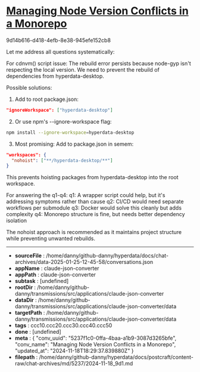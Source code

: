 # [Managing Node Version Conflicts in a Monorepo](https://claude.ai/chat/5237f1c0-0ffa-4baa-a1b9-3087d3265bfe)

9d14b616-d418-4efb-8e38-945efe152cb8

 Let me address all questions systematically:

For cdnvm() script issue:
The rebuild error persists because node-gyp isn't respecting the local version. We need to prevent the rebuild of dependencies from hyperdata-desktop.

Possible solutions:
1. Add to root package.json:
```json
"ignoreWorkspace": ["hyperdata-desktop"]
```

2. Or use npm's --ignore-workspace flag:
```bash
npm install --ignore-workspace=hyperdata-desktop
```

3. Most promising: Add to package.json in semem:
```json
"workspaces": {
  "nohoist": ["**/hyperdata-desktop/**"]
}
```

This prevents hoisting packages from hyperdata-desktop into the root workspace.

For answering the q1-q4:
q1: A wrapper script could help, but it's addressing symptoms rather than cause
q2: CI/CD would need separate workflows per submodule
q3: Docker would solve this cleanly but adds complexity
q4: Monorepo structure is fine, but needs better dependency isolation

The nohoist approach is recommended as it maintains project structure while preventing unwanted rebuilds.

---

* **sourceFile** : /home/danny/github-danny/hyperdata/docs/chat-archives/data-2025-01-25-12-45-58/conversations.json
* **appName** : claude-json-converter
* **appPath** : claude-json-converter
* **subtask** : [undefined]
* **rootDir** : /home/danny/github-danny/transmissions/src/applications/claude-json-converter
* **dataDir** : /home/danny/github-danny/transmissions/src/applications/claude-json-converter/data
* **targetPath** : /home/danny/github-danny/transmissions/src/applications/claude-json-converter/data
* **tags** : ccc10.ccc20.ccc30.ccc40.ccc50
* **done** : [undefined]
* **meta** : {
  "conv_uuid": "5237f1c0-0ffa-4baa-a1b9-3087d3265bfe",
  "conv_name": "Managing Node Version Conflicts in a Monorepo",
  "updated_at": "2024-11-18T18:29:37.839880Z"
}
* **filepath** : /home/danny/github-danny/hyperdata/docs/postcraft/content-raw/chat-archives/md/5237/2024-11-18_9d1.md